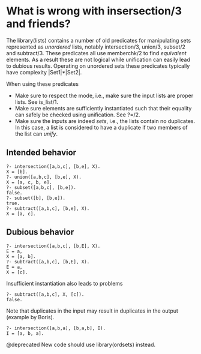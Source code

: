 # What is wrong with insersection/3 and friends?

The library(lists) contains a number of old predicates for manipulating
sets represented as _unordered_ lists, notably intersection/3, union/3,
subset/2 and subtract/3. These predicates all use memberchk/2 to find
_equivalent_ elements. As a result these are not logical while
unification can easily lead to dubious results. Operating on unordered
sets these predicates typically have complexity |Set1|*|Set2|.

When using these predicates

  - Make sure to respect the mode, i.e., make sure the input lists
    are proper lists.  See is_list/1.
  - Make sure elements are sufficiently instantiated such that their
    equality can safely be checked using unification.  See ?=/2.
  - Make sure the inputs are indeed _sets_, i.e., the lists contain
    no duplicates.  In this case, a list is considered to have
    a duplicate if two members of the list can _unify_.


## Intended behavior

```
?- intersection([a,b,c], [b,e], X).
X = [b].
?- union([a,b,c], [b,e], X).
X = [a, c, b, e].
?- subset([a,b,c], [b,e]).
false.
?- subset([b], [b,e]).
true.
?- subtract([a,b,c], [b,e], X).
X = [a, c].
```

## Dubious behavior

```
?- intersection([a,b,c], [b,E], X).
E = a,
X = [a, b].
?- subtract([a,b,c], [b,E], X).
E = a,
X = [c].
```

Insufficient instantiation also leads to problems


```
?- subtract([a,b,c], X, [c]).
false.
```

Note that duplicates in the input may result in duplicates in the output
(example by Boris).

```
?- intersection([a,b,a], [b,a,b], I).
I = [a, b, a].
```

@deprecated New code should use library(ordsets) instead.
